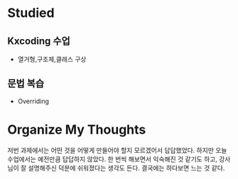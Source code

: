 # Studied

## Kxcoding 수업
- 열거형,구조체,클래스 구상

## 문법 복습
- Overriding

# Organize My Thoughts 
저번 과제에서는 어떤 것을 어떻게 만들어야 할지 모르겠어서 답답했었다. 하지만 오늘 수업에서는 예전만큼 답답하지 않았다. 한 번씩 해보면서 익숙해진 것 같기도 하고, 강사님이 잘 설명해주신 덕분에 쉬워졌다는 생각도 든다. 결국에는 하다보면 느는 것 같다.
